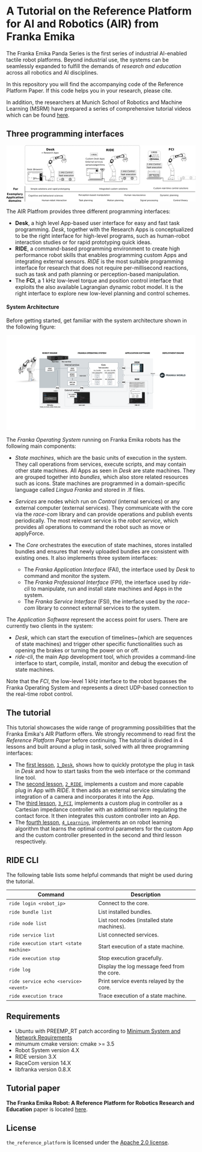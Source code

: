 # A Tutorial on the Reference Platform for AI and Robotics (AIR) from Franka Emika

The Franka Emika Panda Series is the first series of industrial AI-enabled tactile robot platforms. Beyond industrial use, the systems can be seamlessly expanded to fulfill the demands of *research and education* across all robotics and AI disciplines.

In this repository you will find the accompanying code of the Reference Platform Paper. If this code helps you in your research, please cite.

In addition, the researchers at Munich School of Robotics and Machine Learning (MSRM) have prepared a series of comprehensive tutorial videos which can be found [here](https://www.youtube.com/playlist?list=PLeVqiD9lLCrlxLJI3Eibi-je2fNqwt1am).

## Three programming interfaces

![](fig/panda_programming_interfaces_gs.png "Three programming interfaces to cover the needs of robotics and AI research.")


The AIR Platfrom provides three different programming interfaces:

* **Desk**, a high level App-based user interface for easy and fast task programming. *Desk*, together with the Research Apps is conceptualized to be the right interface for high-level programs, such as human-robot interaction studies or for rapid prototyping quick ideas.
* **RIDE**, a command-based programming environment to create high performance robot skills that enables programming custom Apps and integrating external sensors. *RIDE* is the most suitable programming interface for research that does not require per-millisecond reactions, such as task and path planning or perception-based manipulation.
* The **FCI**, a 1 kHz low-level torque and position control interface that exploits the also available Lagrangian dynamic robot model. It is the right
interface to explore new low-level planning and control schemes.

#### System Architecture

Before getting started, get familiar with the system architecture shown in the following figure:

![](fig/overview_system_architecture.png "System architecture.")

The *Franka Operating System* running on Franka Emika robots has the following main components:

* *State machines*, which are the basic units of execution in the system. They call operations from services, execute scripts, and may contain other state machines. All Apps as seen in *Desk* are state machines. They are grouped together into *bundles*, which also store related resources such as icons. State machines are programmed in a domain-specific language called *Lingua Franka* and stored in .lf files.

* *Services* are nodes which run on *Control* (internal services) or any external computer (external services). They communicate with the core via the *race-com* library and can provide operations and publish events periodically. The most relevant service is the *robot service*, which provides all operations to command the robot such as move or applyForce.

* The *Core* orchestrates the execution of state machines, stores installed bundles and ensures that newly uploaded bundles are consistent with existing ones. It also implements three system interfaces:
    * The *Franka Application Interface* (FAI), the interface used by *Desk* to command and monitor the system.
    * The *Franka Professional Interface* (FPI), the interface used by *ride-cli* to manipulate, run and install state machines and Apps in the system.
    * The *Franka Service Interface* (FSI), the interface used by the *race-com* library to connect external services to the system.

The *Application Software* represent the access point for users. There are currently two clients in the system:

* *Desk*, which can start the execution of timelines~(which are sequences of state machines) and trigger other specific functionalities such as opening the brakes or turning the power on or off.
* *ride-cli*, the main App development tool, which provides a command-line interface to start, compile, install, monitor and debug the execution of state machines.


Note that the *FCI*, the low-level 1 kHz interface to the robot bypasses the Franka Operating System and represents a direct UDP-based connection to the real-time robot control.

## The tutorial
This tutorial showcases the wide range of programming possibilities that the Franka Emika's AIR Platform offers. We strongly recommend to read first the *Reference Platform Paper* before continuing. The tutorial is divided in 4 lessons and built around a plug in task, solved with all three programming interfaces:

* The [first lesson](1_Desk/), [`1_Desk`](1_Desk/), shows how to quickly prototype the plug in task in *Desk* and how to start tasks from the web interface or the command line tool.
* The [second lesson](2_RIDE/), [`2_RIDE`](2_RIDE/), implements a custom and more capable plug in App with *RIDE*. It then adds an external service simulating the integration of a camera and incorporates it into the App.
* The [third lesson](3_FCI/), [`3_FCI`](3_FCI/), implements a custom plug in controller as a Cartesian impedance controller with an additional term regulating the contact force. It then integrates this custom controller into an App.
* The [fourth lesson](4_Learning/), [`4_Learning`](4_Learning/), implements an on robot learning algorithm that learns the optimal control parameters for the custom App and the custom controller presented in the second and third lesson respectively.


## RIDE CLI
The following table lists some helpful commands that might be used during the tutorial.

| Command                                | Description                                 |
|----------------------------------------|---------------------------------------------|
| `ride login <robot_ip>`                | Connect to the core.                        |
| `ride bundle list`                     | List installed bundles.                     |
| `ride node list`                       | List root nodes (installed state machines). |
| `ride service list`                    | List connected services.                    |
| `ride execution start <state machine>` | Start execution of a state machine.         |
| `ride execution stop`                  | Stop execution gracefully.                  |
| `ride log`                             | Display the log message feed from the core. |
| `ride service echo <service> <event>`  | Print service events relayed by the core.   |
| `ride execution trace`                 | Trace execution of a state machine.         |

## Requirements

* Ubuntu with PREEMP_RT patch according to [Minimum System and Network Requirements](https://frankaemika.github.io/docs/requirements.html)
* minumum cmake version: cmake >= 3.5
* Robot System version 4.X
* RIDE version 3.X
* RaceCom version 14.X
* libfranka version 0.8.X

## Tutorial paper

**The Franka Emika Robot: A Reference Platform for Robotics Research and Education** paper is located [here](https://ieeexplore.ieee.org/document/9721535).

## License

`the_reference_platform` is licensed under the [Apache 2.0 license][apache-2.0].

[apache-2.0]: https://www.apache.org/licenses/LICENSE-2.0.html
